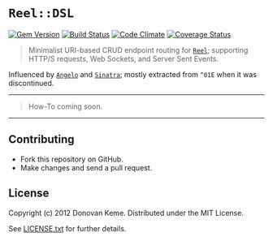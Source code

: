 # `Reel::DSL`
[![Gem Version](https://badge.fury.io/rb/reel-dsl.svg)](http://rubygems.org/gems/reel-dsl)
[![Build Status](https://secure.travis-ci.org/celluloid/reel-dsl.svg?branch=master)](http://travis-ci.org/celluloid/reel-dsl)
[![Code Climate](https://codeclimate.com/github/celluloid/reel-dsl.svg)](https://codeclimate.com/github/celluloid/reel-dsl)
[![Coverage Status](https://coveralls.io/repos/celluloid/reel-dsl/badge.svg?branch=master)](https://coveralls.io/r/celluloid/reel-dsl)

> Minimalist URI-based CRUD endpoint routing for [`Reel`][reel]; supporting HTTP/S requests, Web Sockets, and Server Sent Events.

Influenced by [`Angelo`][angelo] and [`Sinatra`][sinatra]; mostly extracted from `^01E` when it was discontinued.

[reel]: https://github.com/celluloid/reel
[angelo]: https://github.com/kenichi/angelo
[sinatra]: https://github.com/sinatra/sinatra

---

> How-To coming soon.

---

## Contributing

* Fork this repository on GitHub.
* Make changes and send a pull request.

## License

Copyright (c) 2012 Donovan Keme. Distributed under the MIT License.

See [LICENSE.txt](https://github.com/celluloid/reel-dsl/blob/master/LICENSE.txt) for further details.

